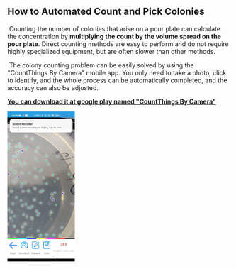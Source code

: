 ## How to Automated  Count and Pick Colonies

​    Counting the number of colonies that arise on a pour plate can calculate the concentration by **multiplying the count by the volume spread on the pour plate**. Direct counting methods are easy to perform and do not require highly specialized equipment, but are often slower than other methods.

​    The colony counting problem can be easily solved by using the "CountThings By Camera" mobile app. You only need to take a photo, click to identify, and the whole process can be automatically completed, and the accuracy can also be adjusted.

[**You can download it at google play named "CountThings By Camera"**](https://play.google.com/store/apps/details?id=cn.movingshop.counting.global)



<img src="colony\4.jpg" alt="How to Automated  Count and Pick Colonies" style="zoom:33%;" />